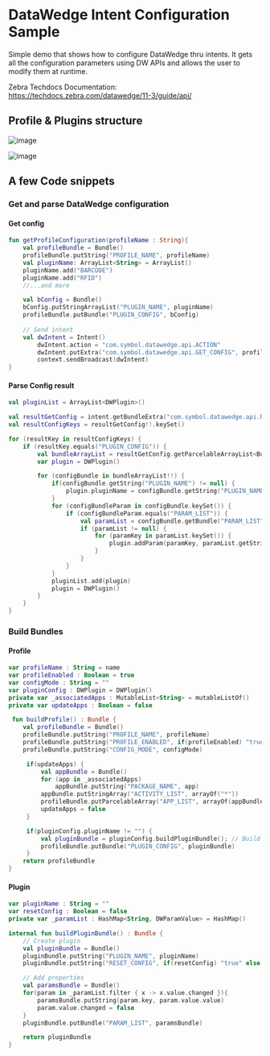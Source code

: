# DataWedge Intent Configuration Sample
Simple demo that shows how to configure DataWedge thru intents.
It gets all the configuration parameters using DW APIs and allows the user to modify them at runtime.

Zebra Techdocs Documentation: https://techdocs.zebra.com/datawedge/11-3/guide/api/

## Profile & Plugins structure

![image](https://user-images.githubusercontent.com/101400857/209328799-86b77e52-f677-40b6-9ccd-7947999c17c7.png)

![image](https://user-images.githubusercontent.com/101400857/209328822-fd2039bd-721e-4eaf-94a8-b426c88e8846.png)

## A few Code snippets

### Get and parse DataWedge configuration
#### Get config
```kotlin
fun getProfileConfiguration(profileName : String){
    val profileBundle = Bundle()
    profileBundle.putString("PROFILE_NAME", profileName)
    val pluginName: ArrayList<String> = ArrayList()
    pluginName.add("BARCODE")
    pluginName.add("RFID")
    //...and more

    val bConfig = Bundle()
    bConfig.putStringArrayList("PLUGIN_NAME", pluginName)
    profileBundle.putBundle("PLUGIN_CONFIG", bConfig)
    
    // Send intent
    val dwIntent = Intent()
        dwIntent.action = "com.symbol.datawedge.api.ACTION"
        dwIntent.putExtra("com.symbol.datawedge.api.GET_CONFIG", profileBundle)
        context.sendBroadcast(dwIntent)
}
```
#### Parse Config result
```kotlin
val pluginList = ArrayList<DWPlugin>()

val resultGetConfig = intent.getBundleExtra("com.symbol.datawedge.api.RESULT_GET_CONFIG")
val resultConfigKeys = resultGetConfig!!.keySet()

for (resultKey in resultConfigKeys) {
    if (resultKey.equals("PLUGIN_CONFIG")) {
        val bundleArrayList = resultGetConfig.getParcelableArrayList<Bundle>("PLUGIN_CONFIG")
        var plugin = DWPlugin()

        for (configBundle in bundleArrayList!!) {
            if(configBundle.getString("PLUGIN_NAME") != null) {
                plugin.pluginName = configBundle.getString("PLUGIN_NAME")!!
            }
            for (configBundleParam in configBundle.keySet()) {
                if (configBundleParam.equals("PARAM_LIST")) {
                    val paramList = configBundle.getBundle("PARAM_LIST")
                    if (paramList != null) {
                        for (paramKey in paramList.keySet()) {
                            plugin.addParam(paramKey, paramList.getString(paramKey))
                        }
                    }
                }
            }
            pluginList.add(plugin)
            plugin = DWPlugin()
        }
    }
}
```

### Build Bundles

#### Profile

```kotlin
var profileName : String = name
var profileEnabled : Boolean = true
var configMode : String = ""
var pluginConfig : DWPlugin = DWPlugin()
private var _associatedApps : MutableList<String> = mutableListOf()
private var updateApps : Boolean = false

 fun buildProfile() : Bundle {
    val profileBundle = Bundle()
    profileBundle.putString("PROFILE_NAME", profileName)
    profileBundle.putString("PROFILE_ENABLED", if(profileEnabled) "true" else "false")
    profileBundle.putString("CONFIG_MODE", configMode)

     if(updateApps) {
         val appBundle = Bundle()
         for (app in _associatedApps)
             appBundle.putString("PACKAGE_NAME", app)
         appBundle.putStringArray("ACTIVITY_LIST", arrayOf("*"))
         profileBundle.putParcelableArray("APP_LIST", arrayOf(appBundle))
         updateApps = false
     }

     if(pluginConfig.pluginName != "") {
         val pluginBundle = pluginConfig.buildPluginBundle(); // Build plugin
         profileBundle.putBundle("PLUGIN_CONFIG", pluginBundle)
     }
    return profileBundle
}
```
#### Plugin

```kotlin
var pluginName : String = ""
var resetConfig : Boolean = false
private var _paramList : HashMap<String, DWParamValue> = HashMap()

internal fun buildPluginBundle() : Bundle {
    // Create plugin
    val pluginBundle = Bundle()
    pluginBundle.putString("PLUGIN_NAME", pluginName)
    pluginBundle.putString("RESET_CONFIG", if(resetConfig) "true" else "false")

    // Add properties
    val paramsBundle = Bundle()
    for(param in _paramList.filter { x -> x.value.changed }){
        paramsBundle.putString(param.key, param.value.value)
        param.value.changed = false
    }
    pluginBundle.putBundle("PARAM_LIST", paramsBundle)

    return pluginBundle
}
```
